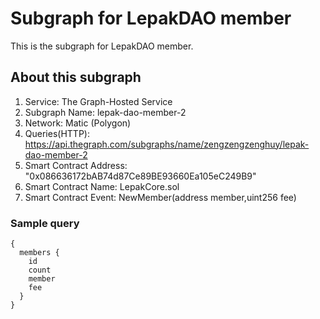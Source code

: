 # Subgraph for LepakDAO member 
This is the subgraph for LepakDAO member.

## About this subgraph
1. Service: The Graph-Hosted Service
2. Subgraph Name: lepak-dao-member-2
3. Network: Matic (Polygon)
4. Queries(HTTP): https://api.thegraph.com/subgraphs/name/zengzengzenghuy/lepak-dao-member-2
5. Smart Contract Address: "0x086636172bAB74d87Ce89BE93660Ea105eC249B9"
6. Smart Contract Name: LepakCore.sol
7. Smart Contract Event: NewMember(address member,uint256 fee)

### Sample query
```
{
  members {
    id
    count
    member
    fee
  }
}
```